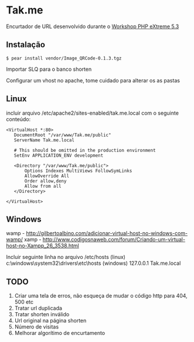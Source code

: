 Tak.me
======

Encurtador de URL desenvolvido durante o [Workshop PHP eXtreme 5.3](http://www.schoolofnet.com/phpextreme53/)

Instalação
----------
    $ pear install vendor/Image_QRCode-0.1.3.tgz

Importar SLQ para o banco shorten

Configurar um vhost no apache,
tome cuidado para alterar os as pastas 

Linux
-----
incluir arquivo 
/etc/apache2/sites-enabled/tak.me.local
com o seguinte conteúdo:

    <VirtualHost *:80>
       DocumentRoot "/var/www/Tak.me/public"
       ServerName Tak.me.local

       # This should be omitted in the production environment
       SetEnv APPLICATION_ENV development

       <Directory "/var/www/Tak.me/public">
           Options Indexes MultiViews FollowSymLinks
           AllowOverride All
           Order allow,deny
           Allow from all
       </Directory>

    </VirtualHost>

Windows
-------
wamp - http://gilbertoalbino.com/adicionar-virtual-host-no-windows-com-wamp/
xamp - http://www.codigosnaweb.com/forum/Criando-um-virtual-host-no-Xampp_26_3538.html

Incluir seguinte linha no arquivo
    /etc/hosts (linux)
    c:\windows\system32\drivers\etc\hosts (windows)
    127.0.0.1       Tak.me.local


TODO
----
1. Criar uma tela de erros, não esqueça de mudar o código http para 404, 500 etc
2. Tratar url duplicada
3. Tratar shorten inválido
4. Url original na página shorten
5. Número de visitas
6. Melhorar algorítimo de encurtamento